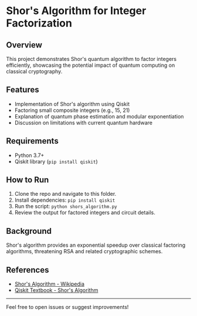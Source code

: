# Shor's Algorithm for Integer Factorization

## Overview  
This project demonstrates Shor's quantum algorithm to factor integers efficiently, showcasing the potential impact of quantum computing on classical cryptography.

## Features  
- Implementation of Shor's algorithm using Qiskit  
- Factoring small composite integers (e.g., 15, 21)  
- Explanation of quantum phase estimation and modular exponentiation  
- Discussion on limitations with current quantum hardware

## Requirements  
- Python 3.7+  
- Qiskit library (`pip install qiskit`)

## How to Run  
1. Clone the repo and navigate to this folder.  
2. Install dependencies: `pip install qiskit`  
3. Run the script: `python shors_algorithm.py`  
4. Review the output for factored integers and circuit details.

## Background  
Shor's algorithm provides an exponential speedup over classical factoring algorithms, threatening RSA and related cryptographic schemes.

## References  
- [Shor's Algorithm - Wikipedia](https://en.wikipedia.org/wiki/Shor%27s_algorithm)  
- [Qiskit Textbook - Shor's Algorithm](https://qiskit.org/textbook/ch-algorithms/shor.html)

---

Feel free to open issues or suggest improvements!
